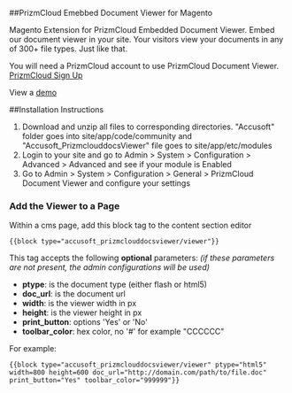 ##PrizmCloud Emebbed Document Viewer for Magento

Magento Extension for PrizmCloud Embedded Document Viewer. Embed our document viewer in your site. Your visitors view your documents in any of 300+ file types. Just like that.

You will need a PrizmCloud account to use PrizmCloud Document Viewer. [PrizmCloud Sign Up](http://prizmcloud.accusoft.com/register.html "PrizmCloud") 

View a [demo](http://prizmcloud.accusoft.com/demo.html)

##Installation Instructions

1. Download and unzip all files to corresponding directories. "Accusoft" folder goes into site/app/code/community and "Accusoft_PrizmclouddocsViewer" file goes to site/app/etc/modules
2. Login to your site and go to Admin > System > Configuration > Advanced > Advanced and see if your module is Enabled
3. Go to Admin > System > Configuration > General > PrizmCloud Document Viewer and configure your settings

### Add the Viewer to a Page

Within a cms page, add this block tag to the content section editor

```
{{block type="accusoft_prizmclouddocsviewer/viewer"}}
```
This tag accepts the following **optional** parameters: *(if these parameters are not present, the admin configurations will be used)*

* **ptype**: is the document type (either flash or html5)
* **doc_url**: is the document url
* **width**: is the viewer width in px
* **height**: is the viewer height in px
* **print_button**: options 'Yes' or 'No'
* **toolbar_color**: hex color, no '#' for example "CCCCCC"

For example:
```
{{block type="accusoft_prizmclouddocsviewer/viewer" ptype="html5" width=800 height=600 doc_url="http://domain.com/path/to/file.doc" print_button="Yes" toolbar_color="999999"}}
```

